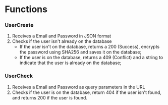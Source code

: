 # Functions

### UserCreate 
1. Receives a Email and Password in JSON format
2. Checks if the user isn't already on the database
    * If the user isn't on the database, returns a 200 (Success), encrypts the password using SHA256 and saves it on the database;
    * If the user is on the database, returns a 409 (Conflict) and a string to indicate that the user is already on the database;

### UserCheck
1. Receives a Email and Password as query parameters in the URL
2. Checks if the user is on the database, return 404 if the user isn't found, and returns 200 if the user is found.